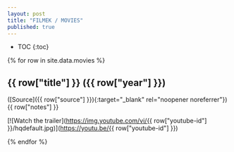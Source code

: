 ```yaml
---
layout: post
title: "FILMEK / MOVIES"
published: true
---
```


* TOC
{:toc}

{% for row in site.data.movies %}

## {{ row["title"] }} ({{ row["year"] }})

([Source]({{ row["source"] }}){:target="_blank" rel="noopener noreferrer"}) {{ row["notes"] }}

[![Watch the trailer](https://img.youtube.com/vi/{{ row["youtube-id"] }}/hqdefault.jpg)](https://youtu.be/{{ row["youtube-id"] }})  

{% endfor %}